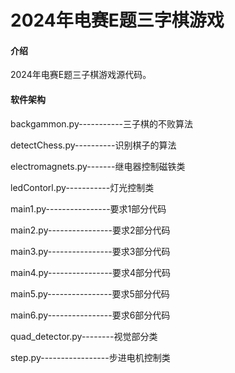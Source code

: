 
# 2024年电赛E题三字棋游戏

#### 介绍

2024年电赛E题三子棋游戏源代码。

#### 软件架构

backgammon.py-----------三子棋的不败算法

detectChess.py----------识别棋子的算法

electromagnets.py-------继电器控制磁铁类

ledContorl.py-----------灯光控制类

main1.py----------------要求1部分代码

main2.py----------------要求2部分代码

main3.py----------------要求3部分代码

main4.py----------------要求4部分代码

main5.py----------------要求5部分代码

main6.py----------------要求6部分代码

quad_detector.py--------视觉部分类

step.py-----------------步进电机控制类

